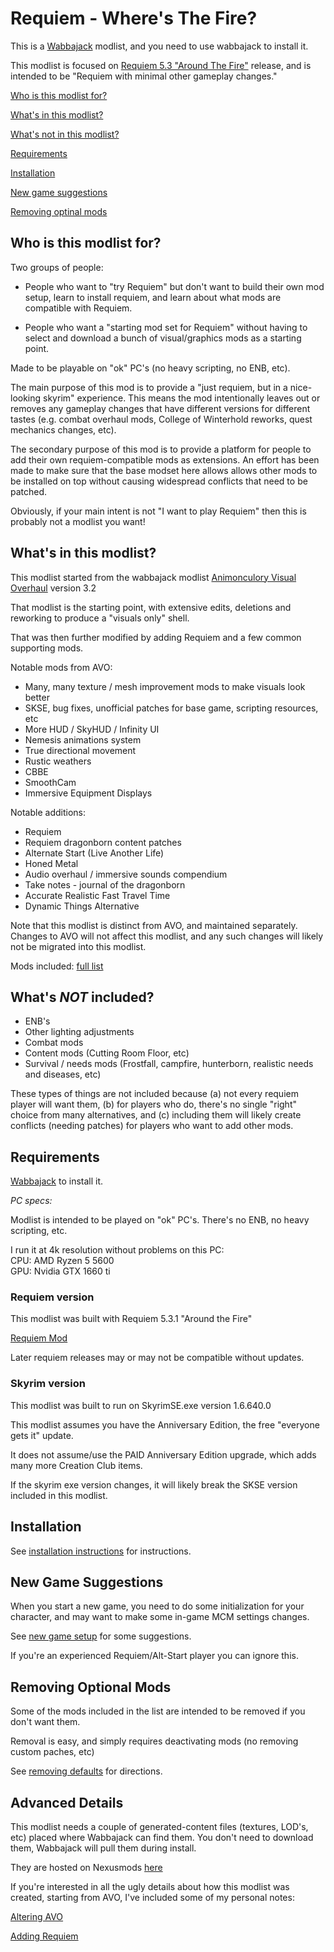 
# Requiem - Where's The Fire? 

This is a [Wabbajack](https://www.wabbajack.org/) modlist, and you need to use wabbajack to install it. 

This modlist is focused on [Requiem 5.3 "Around The Fire"](https://www.nexusmods.com/skyrimspecialedition/mods/60888) release, and is intended to be "Requiem with minimal other gameplay changes."


[Who is this modlist for?](#who-is-this-modlist-for)

[What's in this modlist?](#whats-in-this-modlist)

[What's not in this modlist?](#whats-not-included)

[Requirements](#requirements)

[Installation](#installation)

[New game suggestions](#new-game-suggestions)

[Removing optinal mods](#removing-optional-mods)


## Who is this modlist for?

Two groups of people: 

- People who want to "try Requiem" but don't want to build their own mod setup, learn to install requiem, and learn about what mods are compatible with Requiem.

- People who want a "starting mod set for Requiem" without having to select and download a bunch of visual/graphics mods as a starting point. 

Made to be playable on "ok" PC's (no heavy scripting, no ENB, etc).

The main purpose of this mod is to provide a "just requiem, but in a nice-looking skyrim" experience. This means the mod intentionally leaves out or removes any gameplay changes that have different versions for different tastes (e.g. combat overhaul mods, College of Winterhold reworks, quest mechanics changes, etc).  

The secondary purpose of this mod is to provide a platform for people to add their own requiem-compatible mods as extensions. An effort has been made to make sure that the base modset here allows allows other mods to be installed on top without causing widespread conflicts that need to be patched.

Obviously, if your main intent is not "I want to play Requiem" then this is probably not a modlist you want!


## What's in this modlist?

This modlist started from the wabbajack modlist [Animonculory Visual Overhaul](https://github.com/The-Animonculory/Animonculory-Visual-Overhaul) version 3.2

That modlist is the starting point, with extensive edits, deletions and reworking to produce a "visuals only" shell.

That was then further modified by adding Requiem and a few common supporting mods.

Notable mods from AVO:

- Many, many texture / mesh improvement mods to make visuals look better
- SKSE, bug fixes, unofficial patches for base game, scripting resources, etc
- More HUD / SkyHUD / Infinity UI
- Nemesis animations system
- True directional movement
- Rustic weathers
- CBBE
- SmoothCam
- Immersive Equipment Displays

Notable additions:

- Requiem
- Requiem dragonborn content patches
- Alternate Start (Live Another Life)
- Honed Metal
- Audio overhaul / immersive sounds compendium
- Take notes - journal of the dragonborn
- Accurate Realistic Fast Travel Time
- Dynamic Things Alternative

Note that this modlist is distinct from AVO, and maintained separately. Changes to AVO will not affect this modlist, and any such changes will likely not be migrated into this modlist. 

Mods included: [full list](https://loadorderlibrary.com/lists/requiem-wtf)


## What's _NOT_ included? 

- ENB's  
- Other lighting adjustments  
- Combat mods
- Content mods (Cutting Room Floor, etc)
- Survival / needs mods (Frostfall, campfire, hunterborn, realistic needs and diseases, etc)

These types of things are not included because (a) not every requiem player will want them, (b) for players who do, there's no single "right" choice from many alternatives, and (c) including them will likely create conflicts (needing patches) for players who want to add other mods.


## Requirements

[Wabbajack](https://www.wabbajack.org/) to install it.

_PC specs:_

Modlist is intended to be played on "ok" PC's. There's no ENB, no heavy scripting, etc.

I run it at 4k resolution without problems on this PC:  
CPU: AMD Ryzen 5 5600  
GPU: Nvidia GTX 1660 ti  


### Requiem version

This modlist was built with Requiem 5.3.1 "Around the Fire"

[Requiem Mod](https://www.nexusmods.com/skyrimspecialedition/mods/60888)  

Later requiem releases may or may not be compatible without updates. 


### Skyrim version 

This modlist was built to run on SkyrimSE.exe version 1.6.640.0  

This modlist assumes you have the Anniversary Edition, the free "everyone gets it" update.  

It does not assume/use the PAID Anniversary Edition upgrade, which adds many more Creation Club items.   

If the skyrim exe version changes, it will likely break the SKSE version included in this modlist.



## Installation

See [installation instructions](install.md) for instructions.


## New Game Suggestions

When you start a new game, you need to do some initialization for your character, and may want to make some in-game MCM settings changes. 

See [new game setup](./docs/new_game_setup.md) for some suggestions. 

If you're an experienced Requiem/Alt-Start player you can ignore this.  


## Removing Optional Mods

Some of the mods included in the list are intended to be removed if you don't want them. 

Removal is easy, and simply requires deactivating mods (no removing custom paches, etc)

See [removing defaults](./docs/removing_defaults.md) for directions. 



## Advanced Details

This modlist needs a couple of generated-content files (textures, LOD's, etc) placed where Wabbajack can find them. You don't need to download them, Wabbajack will pull them during install.

They are hosted on Nexusmods [here](https://www.nexusmods.com/skyrimspecialedition/mods/85928/)

If you're interested in all the ugly details about how this modlist was created, starting from AVO, I've included some of my personal notes:

[Altering AVO](./docs/other_info/edit_AVO.txt)

[Adding Requiem](./docs/other_info/add_requiem.txt)

